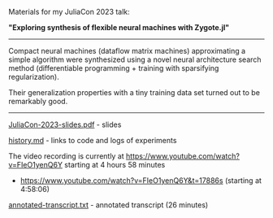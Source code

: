 Materials for my JuliaCon 2023 talk:

**"Exploring synthesis of flexible neural machines with Zygote.jl"**

---

Compact neural machines (dataflow matrix machines) approximating a simple algorithm
were synthesized using a novel neural architecture search method
(differentiable programming + training with sparsifying regularization).

Their generalization properties with a tiny training data set turned out to be
remarkably good.

---

[JuliaCon-2023-slides.pdf](JuliaCon-2023-slides.pdf) - slides

[history.md](history.md) - links to code and logs of experiments

The video recording is currently at https://www.youtube.com/watch?v=FIeO1yenQ6Y starting at 4 hours 58 minutes

  * https://www.youtube.com/watch?v=FIeO1yenQ6Y&t=17886s (starting at 4:58:06)

[annotated-transcript.txt](annotated-transcript.txt) - annotated transcript (26 minutes)
